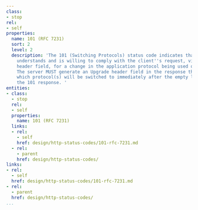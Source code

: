 ```yaml
---
class:
- stop
rel:
- self
properties:
  name: 101 (RFC 7231)
  sort: 2
  level: 2
  description: 'The 101 (Switching Protocols) status code indicates that the server
    understands and is willing to comply with the client''s request, via the Upgrade
    header field, for a change in the application protocol being used on this connection.
    The server MUST generate an Upgrade header field in the response that indicates
    which protocol(s) will be switched to immediately after the empty line that terminates
    the 101 response. '
entities:
- class:
  - stop
  rel:
  - self
  properties:
    name: 101 (RFC 7231)
  links:
  - rel:
    - self
    href: design/http-status-codes/101-rfc-7231.md
  - rel:
    - parent
    href: design/http-status-codes/
links:
- rel:
  - self
  href: design/http-status-codes/101-rfc-7231.md
- rel:
  - parent
  href: design/http-status-codes/
...
```

